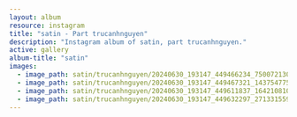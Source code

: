 ```yaml
---
layout: album
resource: instagram
title: "satin - Part trucanhnguyen"
description: "Instagram album of satin, part trucanhnguyen."
active: gallery
album-title: "satin"
images:
  - image_path: satin/trucanhnguyen/20240630_193147_449466234_750072130406338_8039787054552951016_n.jpg
  - image_path: satin/trucanhnguyen/20240630_193147_449467321_1437547753789530_6792596636281309025_n.jpg
  - image_path: satin/trucanhnguyen/20240630_193147_449611837_1642108109943045_5349545717001483358_n.jpg
  - image_path: satin/trucanhnguyen/20240630_193147_449632297_271331559403392_6465408765651045520_n.jpg
---
```

